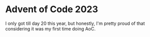 # Advent of Code 2023

I only got till day 20 this year, but honestly, I'm pretty proud of that considering it was my first time doing AoC.
